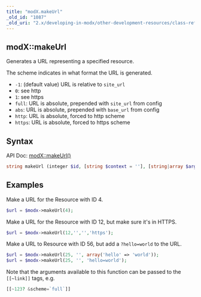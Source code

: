 ```yaml
---
title: "modX.makeUrl"
_old_id: "1087"
_old_uri: "2.x/developing-in-modx/other-development-resources/class-reference/modx/modx.makeurl"
---
```


## modX::makeUrl

Generates a URL representing a specified resource.

The scheme indicates in what format the URL is generated.

- `-1`: (default value) URL is relative to `site_url`
- `0`: see http
- `1`: see https
- `full`: URL is absolute, prepended with `site_url` from config
- `abs`: URL is absolute, prepended with `base_url` from config
- `http`: URL is absolute, forced to http scheme
- `https`: URL is absolute, forced to https scheme

## Syntax

API Doc: [modX::makeUrl()](http://api.modx.com/revolution/2.2/db_core_model_modx_modx.class.html#%5CmodX::makeUrl())

``` php
string makeUrl (integer $id, [string $context = ''], [string|array $args = ''], [mixed $scheme = -1])
```

## Examples

Make a URL for the Resource with ID 4.

``` php
$url = $modx->makeUrl(4);
```

Make a URL for the Resource with ID 12, but make sure it's in HTTPS.

``` php
$url = $modx->makeUrl(12,'','','https');
```

Make a URL to Resource with ID 56, but add a `?hello=world` to the URL.

``` php
$url = $modx->makeUrl(25, '', array('hello' => 'world'));
$url = $modx->makeUrl(25, '', 'hello=world');
```

Note that the arguments available to this function can be passed to the `[[~link]]` tags, e.g.

``` php
[[~123? &scheme=`full`]]
```
